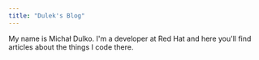 ```yaml
---
title: "Dulek's Blog"
---
```


My name is Michał Dulko. I'm a developer at Red Hat and here you'll find
articles about the things I code there.

